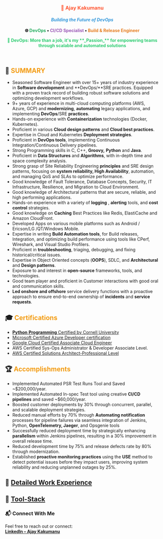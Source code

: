 <h3 align="center" style="color:#FF5733;">🎯 <strong>Ajay Kakumanu</strong></h3>
<h4 align="center" style="color:#3498DB;"><em>Building the Future of DevOps</em></h4>
<p align="center">
  <strong>🌐 <span style="color:#27AE60;">DevOps</span> • 
  <span style="color:#9B59B6;">CI/CD Specialist</span> • 
  <span style="color:#E67E22;">Build & Release Engineer</span></strong>
</p>
<p align="center" style="color:#2ECC71;"><strong>🚀 DevOps: More than a job, it's my **_Passion_** for empowering teams through scalable and automated solutions</strong></p>

&nbsp;

## 📝 <span style="color:#F39C12"><strong>SUMMARY</strong></span>
- Seasoned Software Engineer with over 15+ years of industry experience in **Software development** and **DevOps/**SRE practices. Equipped with a proven track record of building robust software solutions and optimizing development workflows.
- 9+ years of experience in multi-cloud computing platforms (AWS, Azure, GCP) and **modernizing**, **automating** legacy applications, and implementing **DevOps**/SRE **practices**.
- Hands-on experience with **Containerization** technologies (Docker, Kubernetes).
- Proficient in various **Cloud design patterns** and **Cloud best practices**.
- Expertise in Cloud and Kubernetes **Deployment strategies**.
- Proficient in **DevOps tools**, implementing Continuous Integration/Continuous Delivery pipelines.
- Strong Programming skills in C, C++, **Groovy,** **Python** and **Java**.
- Proficient in **Data Structures** and **Algorithms**, with in-depth time and space complexity analysis.
- Strong grasp of Site Reliability Engineering **principles** and SRE design patterns, focusing on **system reliability, High 
  Availability**, automation, and managing QoS and SLAs to optimize performance.
- Good knowledge of Fault Tolerance, Database Concepts, Security, IT Infrastructure, Resilience, and Migration to Cloud 
  Environment.
- Good knowledge of Architectural patterns that are secure, reliable, and high performing applications.
- Hands-on experience with a variety of **logging** , **alerting** tools, and **cost control** strategies.
- Good knowledge on **Caching** Best Practices like Redis, ElastiCache and Amazon CloudFront.
- Developed Apps on various mobile platforms such as Android / Ericson/LG /QT/Windows Mobile.
- Expertise in writing **Build Automation tools**, for Build releases, Integration, and optimizing build performance using 
  tools like CPerf, Wireshark, and Visual Studio Profilers.
- Proficient in **troubleshooting**, triaging, debugging, and fixing historical/critical issues.
- Expertise in Object Oriented concepts (**OOPS**), SDLC, and **Architectural** and **Design patterns**.
- Exposure to and interest in **open-source** frameworks, tools, and technologies.
- Good team player and proficient in Customer interactions with good oral and communication skills.
- **Led onshore and offshore** service delivery functions with a proactive approach to ensure end-to-end ownership of **incidents** and **service requests**. 

## 🎓 <span style="color:#F39C12"><strong>Certifications</strong></span>

- [**Python** **Programming** Certified by Cornell University](https://mycredentials.ecornell.cornell.edu/credential/PNwwhBlXsp)
- [Microsoft Certified Azure Developer certification](https://drive.google.com/file/d/1L8wKdzU5eXULFtta9qvF70Bw1OYbAxoB/view?usp=drive_link)
- [Google Cloud Certified Associate Cloud Engineer](https://drive.google.com/file/d/1tm1ZSjCJf8wvQWITN0KZo-Za4BkTWBa0/view?usp=drive_link)
- AWS Certified Sys-Ops Administrator & Developer Associate Level.
- [AWS Certified Solutions Architect-Professional Level](https://drive.google.com/file/d/1ZRU_27O6pwc5ZaWLAaYSxjvUIASUULz3/view?usp=drive_link) 

## 🏆 <span style="color:#F39C12"><strong>Accomplishments</strong></span>

- Implemented Automated PSR Test Runs Tool and Saved ~$200,000/year.
- Implemented Automated In-spec Test tool using creative **CI/CD pipelines** and saved ~$60,000/year.
- Boosted customer deployments by 30% through concurrent, parallel, and scalable deployment strategies.
- Reduced manual efforts by 70% through **Automating notification** processes for pipeline failures via seamless integration 
  of Jenkins, Python, **OpenTelemetry, Jaeger**, and Opsgenie tools
- Successfully reduced deployment time by strategically enhancing **parallelism** within Jenkins pipelines, resulting in a 
  30% improvement in overall release time.
- Reduced development time by 75% and release defects rate by 80% through modernization.
- Established **proactive monitoring practices** using the **USE** method to detect potential issues before they impact 
  users, improving system reliability and reducing unplanned outages by 25%.

## 💼 <span style="color:#F39C12"><strong>[**Detailed Work Experience**](Work-Experience.md)</strong></span>

## 🧰 <span style="color:#F39C12"><strong> [**Tool-Stack**](tool-stack.md)</strong></span>

### 📬 Connect With Me  
Feel free to reach out or connect:  
[**LinkedIn – Ajay Kakumanu**](https://www.linkedin.com/in/ajaykakumanu/)

